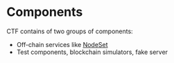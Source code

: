 # Components

CTF contains of two groups of components:
- Off-chain services like [NodeSet](../../framework/nodeset_environment.md)
- Test components, blockchain simulators, fake server
